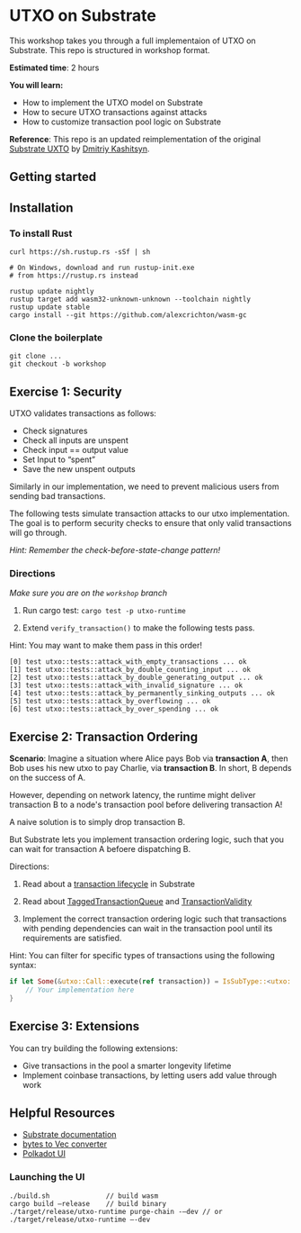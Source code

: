 # UTXO on Substrate

This workshop takes you through a full implementaion of UTXO on Substrate. This repo is structured in workshop format.

**Estimated time**: 2 hours

**You will learn:**
- How to implement the UTXO model on Substrate
- How to secure UTXO transactions against attacks
- How to customize transaction pool logic on Substrate

**Reference**: This repo is an updated reimplementation of the original [Substrate UXTO](https://github.com/0x7CFE/substrate-node-template/tree/utxo) by [Dmitriy Kashitsyn](https://github.com/0x7CFE). 

## Getting started

## Installation

### To install Rust
```
curl https://sh.rustup.rs -sSf | sh

# On Windows, download and run rustup-init.exe
# from https://rustup.rs instead

rustup update nightly
rustup target add wasm32-unknown-unknown --toolchain nightly
rustup update stable
cargo install --git https://github.com/alexcrichton/wasm-gc
```
### Clone the boilerplate
```
git clone ...
git checkout -b workshop
```

## Exercise 1: Security
UTXO validates transactions as follows: 
- Check signatures
- Check all inputs are unspent 
- Check input == output value
- Set Input to “spent”
- Save the new unspent outputs

Similarly in our implementation, we need to prevent malicious users from sending bad transactions.

The following tests simulate transaction attacks to our utxo implementation. The goal is to perform security checks to ensure that only valid transactions will go through.

*Hint: Remember the check-before-state-change pattern!*

### Directions
*Make sure you are on the `workshop` branch*

1. Run cargo test: `cargo test -p utxo-runtime`

2. Extend `verify_transaction()` to make the following tests pass. 

Hint: You may want to make them pass in this order!

```
[0] test utxo::tests::attack_with_empty_transactions ... ok
[1] test utxo::tests::attack_by_double_counting_input ... ok
[2] test utxo::tests::attack_by_double_generating_output ... ok
[3] test utxo::tests::attack_with_invalid_signature ... ok
[4] test utxo::tests::attack_by_permanently_sinking_outputs ... ok
[5] test utxo::tests::attack_by_overflowing ... ok
[6] test utxo::tests::attack_by_over_spending ... ok
```

## Exercise 2: Transaction Ordering

**Scenario**: Imagine a situation where Alice pays Bob via **transaction A**, then Bob uses his new utxo to pay Charlie, via **transaction B**. In short, B depends on the success of A. 

However, depending on network latency, the runtime might deliver transaction B to a node's transaction pool before delivering transaction A!

A naive solution is to simply drop transaction B.

But Substrate lets you implement transaction ordering logic, such that you can wait for transaction A befoere dispatching B.

Directions: 
1. Read about a [transaction lifecycle](https://docs.substrate.dev/docs/transaction-lifecycle-in-substrate) in Substrate

2. Read about [TaggedTransactionQueue](https://crates.parity.io/substrate_client/runtime_api/trait.TaggedTransactionQueue.html?search=) and [TransactionValidity](https://crates.parity.io/sr_primitives/transaction_validity/enum.TransactionValidity.html)

3. Implement the correct transaction ordering logic such that transactions with pending dependencies can wait in the transaction pool until its requirements are satisfied.

Hint: You can filter for specific types of transactions using the following syntax: 

```rust
if let Some(&utxo::Call::execute(ref transaction)) = IsSubType::<utxo::Module<Runtime>>::is_aux_sub_type(&tx.function) {
    // Your implementation here
}
```

## Exercise 3: Extensions
You can try building the following extensions:
- Give transactions in the pool a smarter longevity lifetime
- Implement coinbase transactions, by letting users add value through work

## Helpful Resources
- [Substrate documentation](http://crates.parity.io)
- [bytes to Vec<u8> converter](https://cryptii.com/pipes/integer-encoder)
- [Polkadot UI](https://polkadot.js.org/)

### Launching the UI
```
./build.sh              // build wasm
cargo build —release    // build binary
./target/release/utxo-runtime purge-chain -—dev // or
./target/release/utxo-runtime —-dev
```